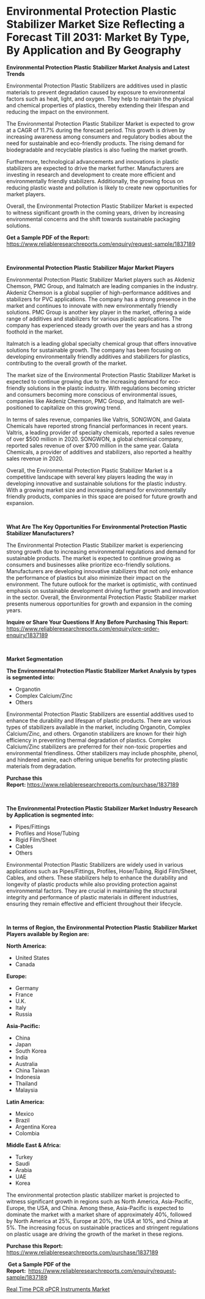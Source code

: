 <p><h1>Environmental Protection Plastic Stabilizer Market Size Reflecting a Forecast Till 2031: Market By Type, By Application and By Geography</h1></p><p><strong>Environmental Protection Plastic Stabilizer Market Analysis and Latest Trends</strong></p>
<p><p>Environmental Protection Plastic Stabilizers are additives used in plastic materials to prevent degradation caused by exposure to environmental factors such as heat, light, and oxygen. They help to maintain the physical and chemical properties of plastics, thereby extending their lifespan and reducing the impact on the environment.</p><p>The Environmental Protection Plastic Stabilizer Market is expected to grow at a CAGR of 11.7% during the forecast period. This growth is driven by increasing awareness among consumers and regulatory bodies about the need for sustainable and eco-friendly products. The rising demand for biodegradable and recyclable plastics is also fueling the market growth.</p><p>Furthermore, technological advancements and innovations in plastic stabilizers are expected to drive the market further. Manufacturers are investing in research and development to create more efficient and environmentally friendly stabilizers. Additionally, the growing focus on reducing plastic waste and pollution is likely to create new opportunities for market players.</p><p>Overall, the Environmental Protection Plastic Stabilizer Market is expected to witness significant growth in the coming years, driven by increasing environmental concerns and the shift towards sustainable packaging solutions.</p></p>
<p><strong>Get a Sample PDF of the Report:&nbsp;</strong> <a href="https://www.reliableresearchreports.com/enquiry/request-sample/1837189">https://www.reliableresearchreports.com/enquiry/request-sample/1837189</a></p>
<p>&nbsp;</p>
<p><strong>Environmental Protection Plastic Stabilizer Major Market Players</strong></p>
<p><p>Environmental Protection Plastic Stabilizer Market players such as Akdeniz Chemson, PMC Group, and Italmatch are leading companies in the industry. Akdeniz Chemson is a global supplier of high-performance additives and stabilizers for PVC applications. The company has a strong presence in the market and continues to innovate with new environmentally friendly solutions. PMC Group is another key player in the market, offering a wide range of additives and stabilizers for various plastic applications. The company has experienced steady growth over the years and has a strong foothold in the market.</p><p>Italmatch is a leading global specialty chemical group that offers innovative solutions for sustainable growth. The company has been focusing on developing environmentally friendly additives and stabilizers for plastics, contributing to the overall growth of the market.</p><p>The market size of the Environmental Protection Plastic Stabilizer Market is expected to continue growing due to the increasing demand for eco-friendly solutions in the plastic industry. With regulations becoming stricter and consumers becoming more conscious of environmental issues, companies like Akdeniz Chemson, PMC Group, and Italmatch are well-positioned to capitalize on this growing trend.</p><p>In terms of sales revenue, companies like Valtris, SONGWON, and Galata Chemicals have reported strong financial performances in recent years. Valtris, a leading provider of specialty chemicals, reported a sales revenue of over $500 million in 2020. SONGWON, a global chemical company, reported sales revenue of over $700 million in the same year. Galata Chemicals, a provider of additives and stabilizers, also reported a healthy sales revenue in 2020.</p><p>Overall, the Environmental Protection Plastic Stabilizer Market is a competitive landscape with several key players leading the way in developing innovative and sustainable solutions for the plastic industry. With a growing market size and increasing demand for environmentally friendly products, companies in this space are poised for future growth and expansion.</p></p>
<p>&nbsp;</p>
<p><strong>What Are The Key Opportunities For Environmental Protection Plastic Stabilizer Manufacturers?</strong></p>
<p><p>The Environmental Protection Plastic Stabilizer market is experiencing strong growth due to increasing environmental regulations and demand for sustainable products. The market is expected to continue growing as consumers and businesses alike prioritize eco-friendly solutions. Manufacturers are developing innovative stabilizers that not only enhance the performance of plastics but also minimize their impact on the environment. The future outlook for the market is optimistic, with continued emphasis on sustainable development driving further growth and innovation in the sector. Overall, the Environmental Protection Plastic Stabilizer market presents numerous opportunities for growth and expansion in the coming years.</p></p>
<p><strong>Inquire or Share Your Questions If Any Before Purchasing This Report:</strong> <a href="https://www.reliableresearchreports.com/enquiry/pre-order-enquiry/1837189">https://www.reliableresearchreports.com/enquiry/pre-order-enquiry/1837189</a></p>
<p>&nbsp;</p>
<p><strong>Market Segmentation</strong></p>
<p><strong>The Environmental Protection Plastic Stabilizer Market Analysis by types is segmented into:</strong></p>
<p><ul><li>Organotin</li><li>Complex Calcium/Zinc</li><li>Others</li></ul></p>
<p><p>Environmental Protection Plastic Stabilizers are essential additives used to enhance the durability and lifespan of plastic products. There are various types of stabilizers available in the market, including Organotin, Complex Calcium/Zinc, and others. Organotin stabilizers are known for their high efficiency in preventing thermal degradation of plastics. Complex Calcium/Zinc stabilizers are preferred for their non-toxic properties and environmental friendliness. Other stabilizers may include phosphite, phenol, and hindered amine, each offering unique benefits for protecting plastic materials from degradation.</p></p>
<p><strong>Purchase this Report:&nbsp;</strong><a href="https://www.reliableresearchreports.com/purchase/1837189">https://www.reliableresearchreports.com/purchase/1837189</a></p>
<p>&nbsp;</p>
<p><strong>The Environmental Protection Plastic Stabilizer Market Industry Research by Application is segmented into:</strong></p>
<p><ul><li>Pipes/Fittings</li><li>Profiles and Hose/Tubing</li><li>Rigid Film/Sheet</li><li>Cables</li><li>Others</li></ul></p>
<p><p>Environmental Protection Plastic Stabilizers are widely used in various applications such as Pipes/Fittings, Profiles, Hose/Tubing, Rigid Film/Sheet, Cables, and others. These stabilizers help to enhance the durability and longevity of plastic products while also providing protection against environmental factors. They are crucial in maintaining the structural integrity and performance of plastic materials in different industries, ensuring they remain effective and efficient throughout their lifecycle.</p></p>
<p>&nbsp;</p>
<p><strong>In terms of Region, the Environmental Protection Plastic Stabilizer Market Players available by Region are:</strong></p>
<p>
    <p> <strong> North America: </strong>
        <ul>
            <li>United States</li>
            <li>Canada</li>
        </ul>
        </p> 
    <p> <strong> Europe: </strong>
        <ul>
            <li>Germany</li>
            <li>France</li>
            <li>U.K.</li>
            <li>Italy</li>
            <li>Russia</li>
        </ul>
        </p> 
    <p> <strong> Asia-Pacific: </strong>
        <ul>
            <li>China</li>
            <li>Japan</li>
            <li>South Korea</li>
            <li>India</li>
            <li>Australia</li>
            <li>China Taiwan</li>
            <li>Indonesia</li>
            <li>Thailand</li>
            <li>Malaysia</li>
        </ul>
        </p> 
    <p> <strong> Latin America: </strong>
        <ul>
            <li>Mexico</li>
            <li>Brazil</li>
            <li>Argentina Korea</li>
            <li>Colombia</li>
        </ul>
        </p> 
    <p> <strong> Middle East & Africa: </strong>
        <ul>
            <li>Turkey</li>
            <li>Saudi</li>
            <li>Arabia</li>
            <li>UAE</li>
            <li>Korea</li>
        </ul>
    </p>
    </p>
<p><p>The environmental protection plastic stabilizer market is projected to witness significant growth in regions such as North America, Asia-Pacific, Europe, the USA, and China. Among these, Asia-Pacific is expected to dominate the market with a market share of approximately 40%, followed by North America at 25%, Europe at 20%, the USA at 10%, and China at 5%. The increasing focus on sustainable practices and stringent regulations on plastic usage are driving the growth of the market in these regions.</p></p>
<p><strong>Purchase this Report: </strong><a href="https://www.reliableresearchreports.com/purchase/1837189">https://www.reliableresearchreports.com/purchase/1837189</a></p>
<p>&nbsp;<strong>Get a Sample PDF of the Report:&nbsp;&nbsp;</strong><a href="https://www.reliableresearchreports.com/enquiry/request-sample/1837189">https://www.reliableresearchreports.com/enquiry/request-sample/1837189</a></p>
<p><strong></strong></p>
<p><p><a href="https://woozy-pyroraptor-a1f.notion.site/Real-Time-PCR-qPCR-Instruments-Market-with-the-goal-of-estimating-the-market-size-and-future-growth--33d5fd1866d14fd58a669c1ae07fbbff">Real Time PCR qPCR Instruments Market</a></p></p>